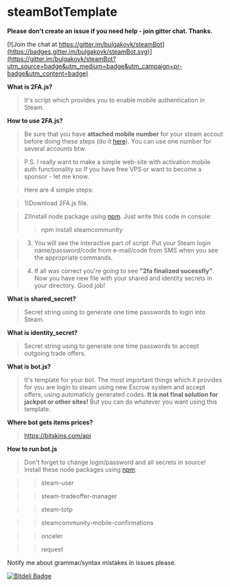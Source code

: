 # steamBotTemplate

**Please don't create an issue if you need help - join gitter chat. Thanks.**

[![Join the chat at https://gitter.im/bulgakovk/steamBot](https://badges.gitter.im/bulgakovk/steamBot.svg)](https://gitter.im/bulgakovk/steamBot?utm_source=badge&utm_medium=badge&utm_campaign=pr-badge&utm_content=badge)

**What is 2FA.js?**
>It's script which provides you to enable mobile authentication in Steam.

**How to use 2FA.js?**
>Be sure that you have **attached mobile number** for your steam accout before doing these steps (do it [here](store.steampowered.com/account/)). You can use one number for several accounts btw.

>P.S. I really want to make a simple web-site with activation mobile auth functionality so If you have free VPS or want to become a sponsor - let me know.

>Here are 4 simple steps:

>1)Download 2FA.js file.

>2)Install node package using [npm](https://www.npmjs.com/). Just write this code in console:
>>npm install steamcommunity

>3) You will see the interactive part of script. Put your Steam login name/password/code from e-mail/code from SMS when you see the appropriate commands. 

>4) If all was correct you're going to see **"2fa finalized sucessfly"**. Now you have new file with your shared and identity secrets in your directory. Good job!

**What is shared_secret?**
>Secret string using to generate one time passwords to login into Steam.

**What is identity_secret?**
>Secret string using to generate one time passwords to accept outgoing trade offers.

**What is bot.js?**
> It's template for your bot. The most important things which it provides for you are login to steam using new Escrow system and accept offers, using automaticly generated codes. **It is not final solution for jackpot or other sites!** But you can do whatever you want using this template.

**Where bot gets items prices?**
>https://bitskins.com/api

**How to run bot.js**
>Don't forget to change login/password and all secrets in source!
>Install these node packages using [npm](https://www.npmjs.com/):

>>steam-user

>>steam-tradeoffer-manager

>>steam-totp

>>steamcommunity-mobile-confirmations

>>onceler

>>request

Notify me about grammar/syntax mistakes in issues please.

[![Bitdeli Badge](https://d2weczhvl823v0.cloudfront.net/bulgakovk/steambot/trend.png)](https://bitdeli.com/free "Bitdeli Badge")

